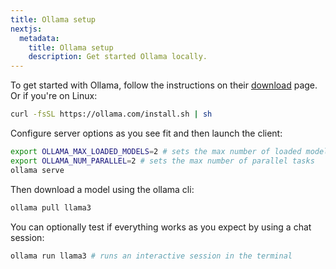 ```yaml
---
title: Ollama setup
nextjs:
  metadata:
    title: Ollama setup
    description: Get started Ollama locally.
---
```


To get started with Ollama, follow the instructions on their [download](https://ollama.com/download) page. Or if you're on Linux:


```bash
curl -fsSL https://ollama.com/install.sh | sh
```
Configure server options as you see fit and then launch the client:
```bash
export OLLAMA_MAX_LOADED_MODELS=2 # sets the max number of loaded models
export OLLAMA_NUM_PARALLEL=2 # sets the max number of parallel tasks
ollama serve
```

Then download a model using the ollama cli:
```bash
ollama pull llama3
```
You can optionally test if everything works as you expect by using a chat session:
```bash
ollama run llama3 # runs an interactive session in the terminal
```